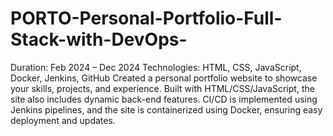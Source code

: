 # PORTO-Personal-Portfolio-Full-Stack-with-DevOps-
Duration: Feb 2024 – Dec 2024
Technologies: HTML, CSS, JavaScript, Docker, Jenkins, GitHub
Created a personal portfolio website to showcase your skills, projects, and experience. Built with HTML/CSS/JavaScript, the site also includes dynamic back-end features. CI/CD is implemented using Jenkins pipelines, and the site is containerized using Docker, ensuring easy deployment and updates.
